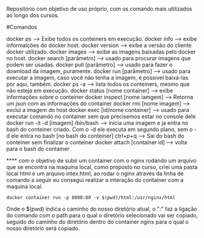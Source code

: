 Repositório com objetivo de uso próprio, com os comando mais utilizados ao longo dos cursos.

#Comandos

docker ps 				--> Exibe todos os conteiners em execução.
docker info 				--> exibe informalções do docker host.
docker version 				--> exibe a versão do cliente docker utilizado.
docker images 				--> exibe as imagens baixadas pelo docker no host.
docker search [parâmetro]		--> usado para procurar imagens que podem ser usadas.
docker pull [parâmetro]			--> usado para fazer o download da imagem, puramente. 
docker run [parâmetro]			--> usado para executar a imagem, caso você não tenha a imagem, é possivel baixá-las por aqui, também.
docker ps -a				--> lista todos os conteiners, mesmo que não esteja em execução.
docker status [nome container]		--> exibe informações sobre o conteiner
docker inspect [nome iamgem]		--> Retorna um json com as informações do container
docker rmi [nome imagem]		--> exclui a imagem do host
docker exec [id/nome container]		--> usado para executar comando no container sem que precisemos estar no console dele
docker run -it -d [imagem] /bin/bash	--> inicia uma imagem e ja entra no bash do conteiner criado. Com o -d ele executa em segundo plano, sem o -d ele entra no bash
[no bash do conteiner] ctrl+p+q		--> Sai do bash do conteiner sem finalizar o conteiner
docker attach [container id]		--> volta para o bash do container


**** com o objetivo de subir um container com o nginx rodando um arquivo que se encontra na maquina local, como proposto no curso, criei uma pasta local html e um arquivo intex.html, 
ao rodar o nginx através da linha de comando a seguir eu consegui realizar a interação do container com a maquina local.

```
docker container run -p 8080:80 -v $(pwd)/html:/usr/nginx/html
```

Onde o $(pwd) indica o caminho do nosso diretório atual, o ":" faz a ligação do comando com o path para o qual o diretório selecionado vai ser copiado, seguido do caminho do diretório 
dentro do container nginx para o qual o nosso diretório será copiado.

